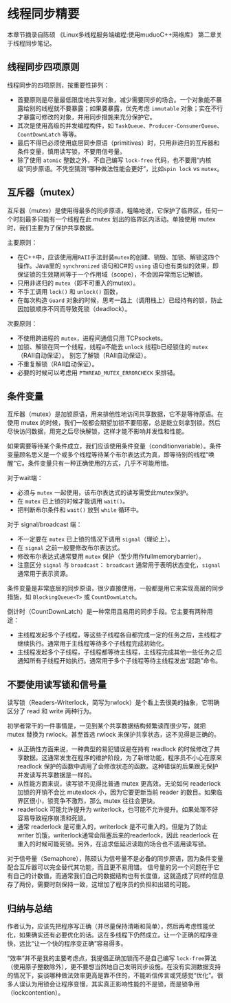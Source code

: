 # 线程同步精要

本章节摘录自陈硕 《Linux多线程服务端编程:使用muduoC++网络库》 第二章关于线程同步笔记。

## 线程同步四项原则

线程同步的四项原则，按重要性排列：

- 首要原则是尽量最低限度地共享对象，减少需要同步的场合。一个对象能不暴露给别的线程就不要暴露；如果要暴露，优先考虑 `immutable` 对象；实在不行才暴露可修改的对象，并用同步措施来充分保护它。
- 其次是使用高级的并发编程构件，如 `TaskQueue`、`Producer-ConsumerQueue`、`CountDownLatch` 等等。
- 最后不得已必须使用底层同步原语（primitives）时，只用非递归的互斥器和条件变量，慎用读写锁，不要用信号量。
- 除了使用 `atomic` 整数之外，不自己编写 `lock-free` 代码，也不要用“内核级”同步原语。不凭空猜测“哪种做法性能会更好”，比如`spin lock` vs `mutex`。

## 互斥器（mutex）

互斥器（mutex）是使用得最多的同步原语，粗略地说，它保护了临界区，任何一个时刻最多只能有一个线程在此 mutex 划出的临界区内活动。单独使用 mutex 时，我们主要为了保护共享数据。

主要原则：

- 在C++中，应该使用用`RAII`手法封装`mutex`的创建、销毁、加锁、解锁这四个操作。Java里的 `synchronized` 语句和C#的 `using` 语句也有类似的效果，即保证锁的生效期间等于一个作用域（scope），不会因异常而忘记解锁。
- 只用非递归的 `mutex`（即不可重入的mutex）。
- 不手工调用 `lock()` 和 `unlock()` 函数，
- 在每次构造 `Guard` 对象的时候，思考一路上（调用栈上）已经持有的锁，防止因加锁顺序不同而导致死锁（deadlock）。

次要原则：

- 不使用跨进程的 `mutex`，进程间通信只用 TCPsockets。
- 加锁、解锁在同一个线程，线程a不能去 `unlock` 线程b已经锁住的 `mutex`（RAII自动保证）。 别忘了解锁（RAII自动保证）。
- 不重复解锁（RAII自动保证）。
- 必要的时候可以考虑用 `PTHREAD_MUTEX_ERRORCHECK` 来排错。

## 条件变量

互斥器（mutex）是加锁原语，用来排他性地访问共享数据，它不是等待原语。在使用 mutex 的时候，我们一般都会期望加锁不要阻塞，总是能立刻拿到锁。然后尽快访问数据，用完之后尽快解锁，这样才能不影响并发性和性能。

如果需要等待某个条件成立，我们应该使用条件变量（conditionvariable）。条件变量顾名思义是一个或多个线程等待某个布尔表达式为真，即等待别的线程“唤醒”它。条件变量只有一种正确使用的方式，几乎不可能用错。

对于wait端：

- 必须与 `mutex` 一起使用，该布尔表达式的读写需受此mutex保护。
- 在 `mutex` 已上锁的时候才能调用 `wait()`。
- 把判断布尔条件和 `wait()` 放到 `while` 循环中。

对于 signal/broadcast 端：

- 不一定要在 `mutex` 已上锁的情况下调用 `signal`（理论上）。
- 在 `signal` 之前一般要修改布尔表达式。
- 修改布尔表达式通常要用 `mutex` 保护（至少用作fullmemorybarrier）。
- 注意区分 `signal` 与 `broadcast`： `broadcast` 通常用于表明状态变化，`signal` 通常用于表示资源。

条件变量是非常底层的同步原语，很少直接使用，一般都是用它来实现高层的同步措施，如 `BlockingQueue<T>` 或 `CountDownLatch`。

倒计时（CountDownLatch）是一种常用且易用的同步手段。它主要有两种用途：

- 主线程发起多个子线程，等这些子线程各自都完成一定的任务之后，主线程才继续执行。通常用于主线程等待多个子线程完成初始化。
- 主线程发起多个子线程，子线程都等待主线程，主线程完成其他一些任务之后通知所有子线程开始执行。通常用于多个子线程等待主线程发出“起跑”命令。

## 不要使用读写锁和信号量

读写锁（Readers-Writerlock，简写为rwlock）是个看上去很美的抽象，它明确区分了 read 和 write 两种行为。

初学者常干的一件事情是，一见到某个共享数据结构频繁读而很少写，就把 mutex 替换为 rwlock。甚至首选 rwlock 来保护共享状态，这不见得是正确的。

- 从正确性方面来说，一种典型的易犯错误是在持有 readlock 的时候修改了共享数据。这通常发生在程序的维护阶段，为了新增功能，程序员不小心在原来 readlock 保护的函数中调用了会修改状态的函数。这种错误的后果跟无保护并发读写共享数据是一样的。
- 从性能方面来说，读写锁不见得比普通 mutex 更高效。无论如何 readerlock 加锁的开销不会比 mutexlock 小，因为它要更新当前 reader 的数目。如果临界区很小，锁竞争不激烈，那么 mutex 往往会更快。
- readerlock 可能允许提升为 writerlock，也可能不允许提升。如果处理不好容易导致程序崩溃和死锁。
- 通常 readerlock 是可重入的，writerlock 是不可重入的。但是为了防止 writer 饥饿，writerlock通常会阻塞后来的readerlock，因此 readerlock 在重入的时候可能死锁。另外，在追求低延迟读取的场合也不适用读写锁。

对于信号量（Semaphore），陈硕认为信号量不是必备的同步原语，因为条件变量配合互斥器可以完全替代其功能，而且更不易用错。
信号量的另一个问题在于它有自己的计数值，而通常我们自己的数据结构也有长度值，这就造成了同样的信息存了两份，需要时刻保持一致，这增加了程序员的负担和出错的可能。

## 归纳与总结

作者认为，应该先把程序写正确（并尽量保持清晰和简单），然后再考虑性能优化，如果确实还有必要优化的话。这在多线程下仍然成立。让一个正确的程序变快，远比“让一个快的程序变正确”容易得多。

“效率”并不是我的主要考虑点，我提倡正确加锁而不是自己编写 `lock-free`算法（使用原子整数除外），更不要想当然地自己发明同步设施。在没有实测数据支持的情况下，妄谈哪种做法效率更高是靠不住的，不能听信传言或凭感觉“优化”。很多人误认为用锁会让程序变慢，其实真正影响性能的不是锁，而是锁争用（lockcontention）。